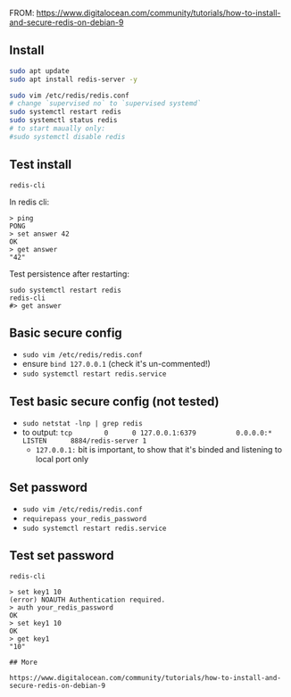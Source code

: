 FROM: https://www.digitalocean.com/community/tutorials/how-to-install-and-secure-redis-on-debian-9

## Install

```sh
sudo apt update
sudo apt install redis-server -y
```

```sh
sudo vim /etc/redis/redis.conf
# change `supervised no` to `supervised systemd`
sudo systemctl restart redis
sudo systemctl status redis
# to start maually only:
#sudo systemctl disable redis
```

## Test install

```
redis-cli
```

In redis cli:
```
> ping
PONG
> set answer 42
OK
> get answer
"42"
```

Test persistence after restarting:
```
sudo systemctl restart redis
redis-cli
#> get answer
```

## Basic secure config

- `sudo vim /etc/redis/redis.conf`
- ensure `bind 127.0.0.1` (check it's un-commented!)
- `sudo systemctl restart redis.service`

## Test basic secure config (not tested)

- `sudo netstat -lnp | grep redis`
- to output: `tcp        0      0 127.0.0.1:6379          0.0.0.0:*               LISTEN      8884/redis-server 1`
  - `127.0.0.1:` bit is important, to show that it's binded and listening to local port only

## Set password

- `sudo vim /etc/redis/redis.conf`
- `requirepass your_redis_password`
- `sudo systemctl restart redis.service`

## Test set password

`redis-cli`

```redis-cli
> set key1 10
(error) NOAUTH Authentication required.
> auth your_redis_password
OK
> set key1 10
OK
> get key1
"10"

## More

https://www.digitalocean.com/community/tutorials/how-to-install-and-secure-redis-on-debian-9

